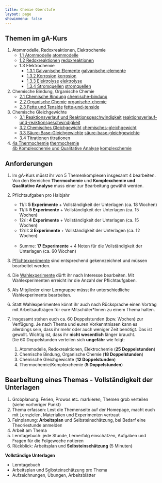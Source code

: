```yaml
---
title: Chemie Oberstufe
layout: page
showinmenu: false
---
```


## Themen im gA-Kurs

1. Atommodelle, Redoxreaktionen, Elektrochemie
	- [1.1 Atommodelle](themen/atommodelle) <a class="tag" href="/tags/atommodelle">atommodelle</a>
	- [1.2 Redoxreaktionen](themen/redoxreaktionen) <a class="tag" href="/tags/redoxreaktionen">redoxreaktionen</a>
	- 1.3 Elektrochemie 
		- [1.3.1 Galvanische Elemente](themen/galvanische-elemente) <a class="tag" href="/tags/galvanische-elemente">galvanische-elemente</a>
		- [1.3.2 Korrosion](themen/korrosion) <a class="tag" href="/tags/korrosion">korrosion</a>
		- [1.3.3 Elektrolyse](themen/elektrolyse) <a class="tag" href="/tags/elektrolyse">elektrolyse</a>
		- [1.3.4 Stromquellen](themen/stromquellen) <a class="tag" href="/tags/stromquellen">stromquellen</a>
2. Chemische Bindung, Organische Chemie
	- [2.1 Chemische Bindung](themen/chemische-bindung) <a class="tag" href="/tags/chemische-bindung">chemische-bindung</a>
	- [2.2 Organische Chemie](themen/organische-chemie) <a class="tag" href="/tags/organische-chemie">organische-chemie</a>
	- [2.3 Fette und Tenside](themen/fette-und-tenside) <a class="tag" href="/tags/fette-und-tenside">fette-und-tenside</a>
3. Chemische Gleichgewichte
	- [3.1 Reaktionsverlauf und Reaktionsgeschwindigkeit](themen/reaktionsverlauf-und-reaktionsgeschwindigkeit) <a class="tag" href="/tags/reaktionsverlauf-und-reaktionsgeschwindigkeit">reaktionsverlauf-und-reaktionsgeschwindigkeit</a>
	- [3.2 Chemisches Gleichgewicht](themen/chemisches-gleichgewicht) <a class="tag" href="/tags/chemisches-gleichgewicht">chemisches-gleichgewicht</a>
	- [3.3 Säure-Base-Gleichgewichte](themen/säure-base-gleichgewichte) <a class="tag" href="/tags/säure-base-gleichgewichte">säure-base-gleichgewichte</a>
	- [3.4 Titrationen](themen/titrationen) <a class="tag" href="/tags/titrationen">titrationen</a>
4. [4a Thermochemie](themen/thermochemie) <a class="tag" href="/tags/thermochemie">thermochemie</a>  
   [4b Komplexchemie und Qualitative Analyse](themen/komplexchemie-und-qualitative-analyse) <a class="tag" href="/tags/komplexchemie">komplexchemie</a>

## Anforderungen

1. Im gA-Kurs müsst ihr von 5 Themenkomplexen insgesamt 4 bearbeiten. Von den Bereichen **Thermochemie** und **Komplexchemie und Qualitative Analyse** 
muss einer zur Bearbeitung gewählt werden.<br />

2. Pflichtaufgaben pro Halbjahr
	- 11/I: **5 Experimente** + Vollständigkeit der Unterlagen (ca. 18 Wochen)
	- 11/II: **5 Experimente** + Vollständigkeit der Unterlagen (ca. 15 Wochen)
	- 12/I: **4 Experimente** + Vollständigkeit der Unterlagen (ca. 15 Wochen)
	- 12/II: **3 Experimente** + Vollständigkeit der Unterlagen (ca. 12 Wochen)<br /><br />  
	- Summe: **17 Experimente** + 4 Noten für die Vollständigkeit der Unterlagen (ca. 60 Wochen)<br />

3. <a class="tag" href="/tags/pflichtexperiment">Pflichtexperimente</a> sind entsprechend gekennzeichnet und müssen bearbeitet werden.<br />

4. Die <a class="tag" href="/tags/wahlexperiment">Wahlexperimente</a> dürft ihr nach Interesse bearbeiten. Mit Wahlexperimenten erreicht ihr die Anzahl der Pflichtaufgaben.<br />

5. Als Mitglieder einer Lerngruppe müsst ihr unterschiedliche Wahlexperimente bearbeiten.<br />

6. Statt Wahlexperimenten könnt ihr auch nach Rücksprache einen Vortrag mit Arbeitsaufträgen für eure Mitschüler*Innen zu einem Thema halten.<br />

7. Insgesamt stehen euch ca. 60 Doppelstunden (bzw. Wochen) zur Verfügung. Je nach Thema und euren Vorkenntnissen kann es 
allerdings sein, dass ihr mehr oder auch weniger Zeit benötigt. Das ist gewollt. Wichtig ist, dass ihr **nicht wesentlich** länger braucht.<br />
	Die 60 Doppelstunden verteilen sich **ungefähr** wie folgt:

	1. Atommodelle, Redoxreaktionen, Elektrochemie (**25 Doppelstunden**)
	2. Chemische Bindung, Organische Chemie (**18 Doppelstunden**)
	3. Chemische Gleichgewichte (**12 Doppelstunden**)
	4. Thermochemie/Komplexchemie (**5 Doppelstunden**)

## Bearbeitung eines Themas - Vollständigkeit der Unterlagen

1. Grobplanung: Ferien, Prowos etc. markieren, Themen grob verteilen (siehe vorheriger Punkt)
2. Thema erfassen: Lest die Themenseite auf der Homepage, macht euch mit Lernzielen, Materialien und Experimenten vertraut
3. Feinplanung: __Arbeitsplan__ und Selbsteinschätzung, bei Bedarf eine Theoriestunde anmelden
4. Arbeit am Thema
5. Lerntagebuch: jede Stunde, Lernerfolg einschätzen, Aufgaben und Fragen für die Folgewoche notieren
6. Rückblick: Arbeitsplan und __Selbsteinschätzung__ (5 Minuten)

**Vollständige Unterlagen**
- Lerntagebuch
- Arbeitsplan und Selbsteinschätzung pro Thema
- Aufzeichnungen, Übungen, Arbeitsblätter








